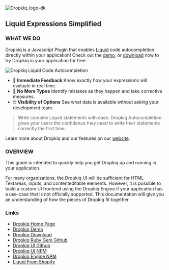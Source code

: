 ![Dropkiq_logo-dk](https://user-images.githubusercontent.com/69064/68704782-dd868e80-055a-11ea-952c-78bd9e9344d6.png)

## Liquid Expressions Simplified

### WHAT WE DO

Dropkiq is a Javascript Plugin that enables [Liquid](https://shopify.github.io/liquid/) code autocompletion directly within your application! Check out the [demo](https://app.dropkiq.com/demo), or [download](https://app.dropkiq.com/download) now to try Dropkiq in your application for free.

![Dropkiq Liquid Code Autocompletion](https://uploads-ssl.webflow.com/5dc02bba4f3e353af50977b1/5e2b3c6fa9923d29d53926d2_hero.png)

* 🧐 **Immediate Feedback** Know exactly how your expressions will evaluate in real time.
* 🤬 **No More Typos** Identify mistakes as they happen and take corrective measures.
* 🤓 **Visibility of Options** See what data is available without asking your development team.

> Write complex Liquid statements with ease. Dropkiq Autocompletion gives your users the confidence they need to write their statements correctly the first time.

Learn more about Dropkiq and our features on our [website](https://www.dropkiq.com/).

### OVERVIEW

This guide is intended to quickly help you get Dropkiq up and running in your application.

For many organizations, the Dropkiq UI will be sufficient for HTML Textareas, inputs, and contenteditable elements. However, it is possible to build a custom UI frontend using the Dropkiq Engine if your application has a use-case that is not officially supported. This documentation will give you an understanding of how the pieces of Dropkiq fit together.

### Links

* [Dropkiq Home Page](https://www.dropkiq.com/)
* [Dropkiq Demo](https://app.dropkiq.com/demo)
* [Dropkiq Download](https://app.dropkiq.com/download)
* [Dropkiq Ruby Gem Github](https://github.com/akdarrah/dropkiq-gem)
* [Dropkiq UI Github](https://github.com/akdarrah/dropkiq-ui)
* [Dropkiq UI NPM](https://www.npmjs.com/package/dropkiq-ui)
* [Dropkiq Engine NPM](https://www.npmjs.com/package/dropkiq)
* [Liquid From Shopify](https://shopify.github.io/liquid/)
